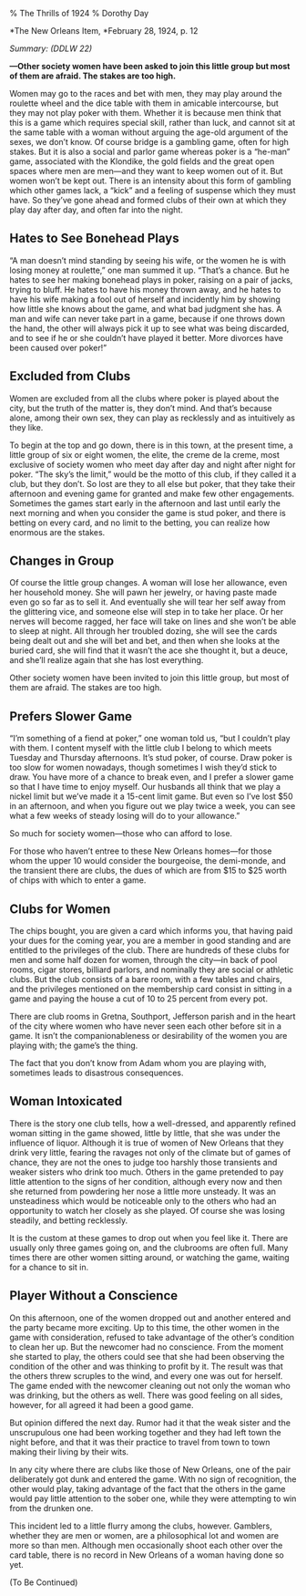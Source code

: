 % The Thrills of 1924
% Dorothy Day


*The New Orleans Item, *February 28, 1924, p. 12*Summary:  (DDLW 22)***—Other society women have been asked to join this little group but most of them are afraid.  The stakes are too high.**
Women may go to the races and bet with men, they may play around the roulette wheel and the dice table with them in amicable intercourse, but they may not play poker with them.  Whether it is because men think that this is a game which requires special skill, rather than luck, and cannot sit at the same table with a woman without arguing the age-old argument of the sexes, we don’t know.  Of course bridge is a gambling game, often for high stakes.  But it is also a social and parlor game whereas poker is a “he-man” game, associated with the Klondike, the gold fields and the great open spaces where men are men—and they want to keep women out of it.  But women won’t be kept out.  There is an intensity about this form of gambling which other games lack, a “kick” and a feeling of suspense which they must have.  So they’ve gone ahead and formed clubs of their own at which they play day after day, and often far into the night.
Hates to See Bonehead Plays
-----“A man doesn’t mind standing by seeing his wife, or the women he is with losing money at roulette,” one man summed it up.  “That’s a chance.  But he hates to see her making bonehead plays in poker, raising on a pair of jacks, trying to bluff.  He hates to have his money thrown away, and he hates to have his wife making a fool out of herself and incidently him by showing how little she knows about the game, and what bad judgment she has.  A man and wife can never take part in a game, because if one throws down the hand, the other will always pick it up to see what was being discarded, and to see if he or she couldn’t have played it better.  More divorces have been caused over poker!”
Excluded from Clubs
---Women are excluded from all the clubs where poker is played about the city, but the truth of the matter is, they don’t mind.  And that’s because alone, among their own sex, they can play as recklessly and as intuitively as they like.
To begin at the top and go down, there is in this town, at the present time, a little group of six or eight women, the elite, the creme de la creme, most exclusive of society women who meet day after day and night after night for poker.  “The sky’s the limit,” would be the motto of this club, if they called it a club, but they don’t.  So lost are they to all else but poker, that they take their afternoon and evening game for granted and make few other engagements.  Sometimes the games start early in the afternoon and last until early the next morning and when you consider the game is stud poker, and there is betting on every card, and no limit to the betting, you can realize how enormous are the stakes.
Changes in Group
---Of course the little group changes.  A woman will lose her allowance, even her household money.  She will pawn her jewelry, or having paste made even go so far as to sell it.  And eventually she will tear her self away from the glittering vice, and someone else will step in to take her place.  Or her nerves will become ragged, her face will take on lines and she won’t be able to sleep at night.  All through her troubled dozing, she will see the cards being dealt out and she will bet and bet, and then when she looks at the buried card, she will find that it wasn’t the ace she thought it, but a deuce, and she’ll realize again that she has lost everything.Other society women have been invited to join this little group, but most of them are afraid.  The stakes are too high.
Prefers Slower Game
---“I’m something of a fiend at poker,” one woman told us, “but I couldn’t play with them.  I content myself with the little club I belong to which meets Tuesday and Thursday afternoons.  It’s stud poker, of course.  Draw poker is too slow for women nowadays, though sometimes I wish they’d stick to draw.  You have more of a chance to break even, and I prefer a slower game so that I have time to enjoy myself.  Our husbands all think that we play a nickel limit but we’ve made it a 15-cent limit game.  But even so I’ve lost $50 in an afternoon, and when you figure out we play twice a week, you can see what a few weeks of steady losing will do to your allowance.”
So much for society women—those who can afford to lose.For those who haven’t entree to these New Orleans homes—for those whom the upper 10 would consider the bourgeoise, the demi-monde, and the transient there are clubs, the dues of which are from $15 to $25 worth of chips with which to enter a game.
Clubs for Women
---The chips bought, you are given a card which informs you, that having paid your dues for the coming year, you are a member in good standing and are entitled to the privileges of the club.  There are hundreds of these clubs for men and some half dozen for women, through the city—in back of pool rooms, cigar stores, billiard parlors, and nominally they are social or athletic clubs.  But the club consists of a bare room, with a few tables and chairs, and the privileges mentioned on the membership card consist in sitting in a game and paying the house a cut of 10 to 25 percent from every pot.
There are club rooms in Gretna, Southport, Jefferson parish and in the heart of the city where women who have never seen each other before sit in a game.  It isn’t the companionableness or desirability of the women you are playing with; the game’s the thing.
The fact that you don’t know from Adam whom you are playing with, sometimes leads to disastrous consequences.
Woman Intoxicated
---There is the story one club tells, how a well-dressed, and apparently refined woman sitting in the game showed, little by little, that she was under the influence of liquor.  Although it is true of women of New Orleans that they drink very little, fearing the ravages not only of the climate but of games of chance, they are not the ones to judge too harshly those transients and weaker sisters who drink too much.  Others in the game pretended to pay little attention to the signs of her condition, although every now and then she returned from powdering her nose a little more unsteady.  It was an unsteadiness which would be noticeable only to the others who had an opportunity to watch her closely as she played.  Of course she was losing steadily, and betting recklessly.
It is the custom at these games to drop out when you feel like it.  There are usually only three games going on, and the clubrooms are often full.  Many times there are other women sitting around, or watching the game, waiting for a chance to sit in.
Player Without a Conscience
----On this afternoon, one of the women dropped out and another entered and the party became more exciting.  Up to this time, the other women in the game with consideration, refused to take advantage of the other’s condition to clean her up.  But the newcomer had no conscience.  From the moment she started to play, the others could see that she had been observing the condition of the other and was thinking to profit by it.  The result was that the others threw scruples to the wind, and every one was out for herself.  The game ended with the newcomer cleaning out not only the woman who was drinking, but the others as well.  There was good feeling on all sides, however, for all agreed it had been a good game.
But opinion differed the next day.  Rumor had it that the weak sister and the unscrupulous one had been working together and they had left town the night before, and that it was their practice to travel from town to town making their living by their wits.
In any city where there are clubs like those of New Orleans, one of the pair deliberately got dunk and entered the game.  With no sign of recognition, the other would play, taking advantage of the fact that the others in the game would pay little attention to the sober one, while they were attempting to win from the drunken one.
This incident led to a little flurry among the clubs, however.  Gamblers, whether they are men or women, are a philosophical lot and women are more so than men.  Although men occasionally shoot each other over the card table, there is no record in New Orleans of a woman having done so yet.
(To Be Continued) 